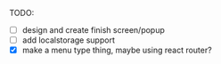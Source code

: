 TODO:

- [ ] design and create finish screen/popup
- [ ] add localstorage support
- [x] make a menu type thing, maybe using react router?
